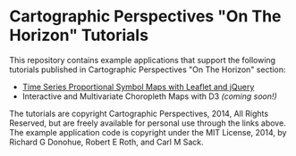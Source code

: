 Cartographic Perspectives "On The Horizon" Tutorials
=========================

This repository contains example applications that support the following tutorials published in Cartographic Perspectives "On The Horizon" section:

- [Time Series Proportional Symbol Maps with Leaflet and jQuery](http://cartographicperspectives.org/index.php/journal/article/view/cp76-donohue-et-al/1307)
- Interactive and Multivariate Choropleth Maps with D3 *(coming soon!)*

The tutorials are copyright Cartographic Perspectives, 2014, All Rights Reserved, but are freely available for personal use through the links above. The example application code is copyright under the MIT License, 2014, by Richard G Donohue, Robert E Roth, and Carl M Sack.
